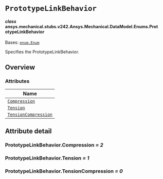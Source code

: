 # `PrototypeLinkBehavior`



#### *class* ansys.mechanical.stubs.v242.Ansys.Mechanical.DataModel.Enums.PrototypeLinkBehavior

Bases: [`enum.Enum`](https://docs.python.org/3/library/enum.html#enum.Enum)

Specifies the PrototypeLinkBehavior.

<!-- !! processed by numpydoc !! -->

<a id="overview"></a>

## Overview

### Attributes

| Name |
| ------------------------------------------------------------------- |
| [`Compression`](#PrototypeLinkBehavior.Compression) |
| [`Tension`](#PrototypeLinkBehavior.Tension) |
| [`TensionCompression`](#PrototypeLinkBehavior.TensionCompression) |

<a id="attribute-detail"></a>

## Attribute detail

<a id="PrototypeLinkBehavior.Compression"></a>

### PrototypeLinkBehavior.Compression *= 2*

<a id="PrototypeLinkBehavior.Tension"></a>

### PrototypeLinkBehavior.Tension *= 1*

<a id="PrototypeLinkBehavior.TensionCompression"></a>

### PrototypeLinkBehavior.TensionCompression *= 0*


